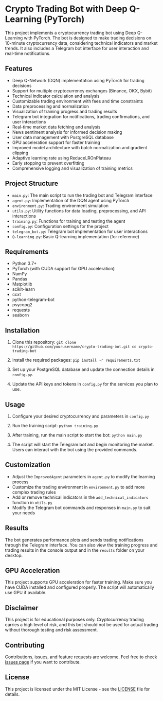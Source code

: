 # Crypto Trading Bot with Deep Q-Learning (PyTorch)

This project implements a cryptocurrency trading bot using Deep Q-Learning with PyTorch. The bot is designed to make trading decisions on 10-minute cryptocurrency data, considering technical indicators and market trends. It also includes a Telegram bot interface for user interaction and real-time notifications.

## Features

- Deep Q-Network (DQN) implementation using PyTorch for trading decisions
- Support for multiple cryptocurrency exchanges (Binance, OKX, Bybit)
- Technical indicator calculation and analysis
- Customizable trading environment with fees and time constraints
- Data preprocessing and normalization
- Visualization of training progress and trading results
- Telegram bot integration for notifications, trading confirmations, and user interactions
- Real-time market data fetching and analysis
- News sentiment analysis for informed decision making
- User data management with PostgreSQL database
- GPU acceleration support for faster training
- Improved model architecture with batch normalization and gradient clipping
- Adaptive learning rate using ReduceLROnPlateau
- Early stopping to prevent overfitting
- Comprehensive logging and visualization of training metrics

## Project Structure

- `main.py`: The main script to run the trading bot and Telegram interface
- `agent.py`: Implementation of the DQN agent using PyTorch
- `environment.py`: Trading environment simulation
- `utils.py`: Utility functions for data loading, preprocessing, and API interactions
- `training.py`: Functions for training and testing the agent
- `config.py`: Configuration settings for the project
- `telegram_bot.py`: Telegram bot implementation for user interactions
- `Q-learning.py`: Basic Q-learning implementation (for reference)

## Requirements

- Python 3.7+
- PyTorch (with CUDA support for GPU acceleration)
- NumPy
- Pandas
- Matplotlib
- scikit-learn
- ccxt
- python-telegram-bot
- psycopg2
- requests
- seaborn

## Installation

1. Clone this repository:   ```
   git clone https://github.com/yourusername/crypto-trading-bot.git
   cd crypto-trading-bot   ```

2. Install the required packages:   ```
   pip install -r requirements.txt   ```

3. Set up your PostgreSQL database and update the connection details in `config.py`.

4. Update the API keys and tokens in `config.py` for the services you plan to use.

## Usage

1. Configure your desired cryptocurrency and parameters in `config.py`
2. Run the training script:   ```
   python training.py   ```
3. After training, run the main script to start the bot:   ```
   python main.py   ```

4. The script will start the Telegram bot and begin monitoring the market. Users can interact with the bot using the provided commands.

## Customization

- Adjust the `ImprovedAgent` parameters in `agent.py` to modify the learning process
- Customize the trading environment in `environment.py` to add more complex trading rules
- Add or remove technical indicators in the `add_technical_indicators` function in `utils.py`
- Modify the Telegram bot commands and responses in `main.py` to suit your needs

## Results

The bot generates performance plots and sends trading notifications through the Telegram interface. You can also view the training progress and trading results in the console output and in the `results` folder on your desktop.

## GPU Acceleration

This project supports GPU acceleration for faster training. Make sure you have CUDA installed and configured properly. The script will automatically use GPU if available.

## Disclaimer

This project is for educational purposes only. Cryptocurrency trading carries a high level of risk, and this bot should not be used for actual trading without thorough testing and risk assessment.

## Contributing

Contributions, issues, and feature requests are welcome. Feel free to check [issues page](https://github.com/yourusername/crypto-trading-bot/issues) if you want to contribute.

## License

This project is licensed under the MIT License - see the [LICENSE](LICENSE) file for details.
